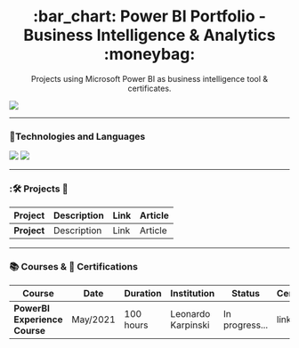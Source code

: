 <h1 align="center">
:bar_chart: Power BI Portfolio - Business Intelligence & Analytics :moneybag:
</h1>
<p align="center">
  Projects using Microsoft Power BI as business intelligence tool & certificates.
</p>
 

![](https://images.unsplash.com/photo-1579621970795-87facc2f976d?ixid=MnwxMjA3fDB8MHxwaG90by1wYWdlfHx8fGVufDB8fHx8&ixlib=rb-1.2.1&auto=format&fit=crop&w=1050&q=80)

--- 

### :pushpin:Technologies and Languages
<img src="https://img.shields.io/badge/PowerBI-F2C811?style=for-the-badge&logo=Power%20BI&logoColor=white" /> <img src="https://img.shields.io/badge/Microsoft-666666?style=for-the-badge&logo=microsoft&logoColor=white" />


---
### ::hammer_and_wrench:  Projects :abacus:

| Project  |  Description  | Link | Article | 
| ------------------- | ------------------- | ------------------- | ------------------- | 
| **Project** |  Description | Link | Article |


---
### :books: Courses &  :dart: Certifications 

| Course  |  Date  | Duration | Institution | Status | Certificate |
| ------------------- | ------------------- | ------------------- | ------------------- | ------------------- | ------------------- |
| **PowerBI Experience Course** |  May/2021 | 100 hours | Leonardo Karpinski | In progress... | link |




